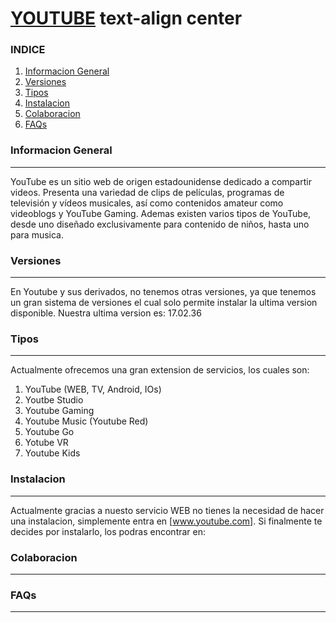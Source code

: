 # [YOUTUBE](https://www.youtube.es) text-align center  
### INDICE
1. [Informacion General](#informacion-general)
2. [Versiones](#versiones)
3. [Tipos](#tipos)
3. [Instalacion](#Instalacion)
4. [Colaboracion](#colaboracion)
5. [FAQs](faqs)

### Informacion General
***
YouTube es un sitio web de origen estadounidense dedicado a compartir videos. Presenta una variedad de clips de películas, programas de televisión y vídeos musicales, así como contenidos amateur como videoblogs y YouTube Gaming.
Ademas existen varios tipos de YouTube, desde uno diseñado exclusivamente para contenido de niños, hasta uno para musica.

### Versiones
***
En Youtube y sus derivados, no tenemos otras versiones, ya que tenemos un gran sistema de versiones el cual solo permite instalar la ultima version disponible.
Nuestra ultima version es: 17.02.36

### Tipos
***
Actualmente ofrecemos una gran extension de servicios, los cuales son:
1. YouTube (WEB, TV, Android, IOs)
2. Youtbe Studio
3. Youtube Gaming
4. Youtube Music (Youtube Red)
5. Youtube Go
6. Yotube VR
7. Youtube Kids

### Instalacion
***
Actualmente gracias a nuesto servicio WEB no tienes la necesidad de hacer una instalacion, simplemente entra en [www.youtube.com].
Si finalmente te decides por instalarlo, los podras encontrar en:

### Colaboracion
***

### FAQs
***
